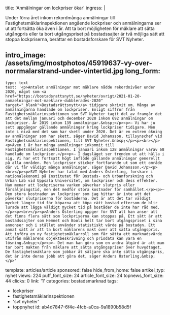 title: 'Anmälningar om lockpriser ökar'
ingress: |
  <p>Under förra året inkom rekordmånga anmälningar till Fastighetsmäklarinspektionen angående lockpriser och anmälningarna ser ut att fortsätta öka även i år. Att ta bort möjligheten för mäklare att sätta utgångpris eller ta bort utgångspriset på bostadssajter är två möjliga sätt att stoppa lockpriserna, berättar en bostadsforskare för SVT Nyheter.
  </p>
  
intro_image: /assets/img/mostphotos/45919637-vy-over-norrmalarstrand-under-vintertid.jpg
long_form:
  -
    type: text
    text: '<p>Antalet anmälningar mot mäklare nådde rekordnivåer under 2020, något som <a href="https://bostadsrattsnytt.se/nyheter/ovrigt/2021-01-20-anmaelningar-mot-maeklare-dubblerades-2020" target="_blank">Bostadsrättsnytt</a> tidigare skrivit om. Många av anmälningarna handlade om lockpriser. Enligt siffror från Fastighetsmäklarinspektionen som SVT Nyheter tagit del av framgår det att det mellan januari och december 2020 inkom 692 anmälningar om lockpriser. År 2019 inkom 139 anmälningar.&nbsp;</p><p>– Vi har ju sett uppgångar gällande anmälningar kring lockpriser tidigare. Men inte i nivå med det som har skett under 2020. Det är en extrem ökning av anmälningar som har skett, säger David Johansson, tillsynschef vid Fastighetsmäklarinspektionen, till SVT Nyheter.&nbsp;</p><p><br></p><p>Även i år har många anmälningar inkommit till Fastighetsmäklarinspektionen. I januari inkom 128 anmälningar varav 68 handlade om lockpriser.</p><p>– I dagsläget ser trenden ut att hålla i sig. Vi har ett fortsatt högt inflöde gällande anmälningar generellt på alla områden. Men lockpriser sticker fortfarande ut som ett område där vi får väldigt många anmälningar, säger David Johansson.</p><p><br></p><p>SVT Nyheter har talat med Anders Österling, forskare i nationalekonomi på Institutet för Bostads- och Urbanforskning och Urban Lab vid Uppsala Universitet, om lockpriser och dess effekter. Han menar att lockpriserna varken påverkar slutpris eller försäljningstid, men det medför stora kostnader för samhället.</p><p>– Den stora kostnaden av lockpriser som jag hittar är inte att det påverkar slutpriserna för bostäderna. Det är att det tar väldigt mycket längre tid för köparna att köpa rätt bostad eftersom de blir lurade att lägga väldigt mycket tid på bostäder de inte har råd med.</p><p><br></p><p>Anders Österling uppger för SVT att han anser att det finns flera sätt som lockpriserna kan stoppas på. Ett sätt är att bostadssajter som Hemnet och Booli helt tar bort utgångspriset i sina annonser och i stället använder statistiskt värde på bostaden. Ett annat sätt är att ta bort mäklarens makt över att sätta utgångspris. Att införa en ny fastighetsmäklarroll som får sätta ett marknadsvärde utifrån mäklarens objektbeskrivning och prisdata kan vara en lösning.&nbsp;</p><p>– Det man kan göra som en andra åtgärd är att man tar bort makten från mäklare att sätta utgångspriser över huvudtaget. De fastighetsmäklare som jobbar åt säljare ska inte sätta utgångspris, det är inte deras jobb att göra det, säger Anders Österling.&nbsp;</p>'
template: articles/article
sponsored: false
hide_from_home: false
artikel_typ: nyhet
views: 224
puff_font_size: 24
article_font_size: 24
topnews_font_size: 44
clicks: 0
link: '1'
categories: bostadsmarknad
tags:
  - lockpriser
  - fastighetsmäklarinspektionen
  - 'svt nyheter'
  - toppnyhet
id: ab4d7847-6f4e-4fcb-a0ca-9a1890b58d5f
